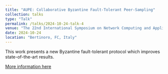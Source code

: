 ```yaml
---
title: "AUPE: Collaborative Byzantine Fault-Tolerant Peer-Sampling"
collection: talks
type: "Talk"
permalink: /talks/2024-10-24-talk-4
venue: "The 22nd International Symposium on Network Computing and Applications (NCA 2024)"
date: 2024-10-24
location: "Bertinoro, FC, Italy"
---
```


This work presents a new Byzantine fault-tolerant protocol which improves state-of-the-art results. 

[More information here](https://www.nca-ieee.org/2024/index.html)
